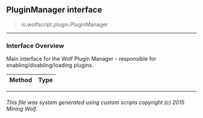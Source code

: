 ## PluginManager __interface__

>io.wolfscript.plugin.PluginManager

---

### Interface Overview

Main interface for the Wolf Plugin Manager - responsible for enabling/disabling/loading plugins.

Method | Type   
--- | :--- 



---



###### This file was system generated using custom scripts copyright (c) 2015 Mining Wolf.
	

